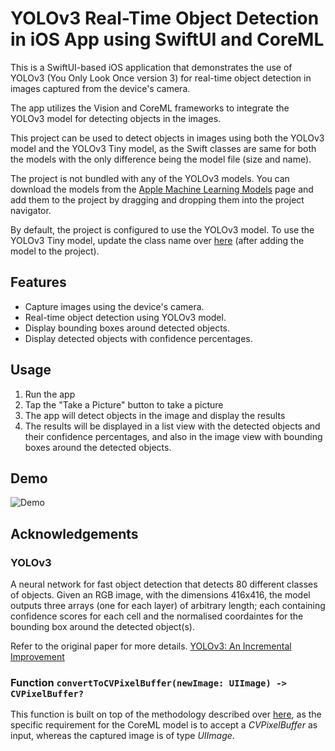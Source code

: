 # YOLOv3 Real-Time Object Detection in iOS App using SwiftUI and CoreML

This is a SwiftUI-based iOS application that demonstrates the use of YOLOv3 (You Only Look Once version 3) for real-time object detection in images captured from the device's camera.

The app utilizes the Vision and CoreML frameworks to integrate the YOLOv3 model for detecting objects in the images.

This project can be used to detect objects in images using both the YOLOv3 model and the YOLOv3 Tiny model, as the Swift classes are same for both the models with the only difference being the model file (size and name).

The project is not bundled with any of the YOLOv3 models. You can download the models from the [Apple Machine Learning Models](https://developer.apple.com/machine-learning/models/) page and add them to the project by dragging and dropping them into the project navigator. 

By default, the project is configured to use the YOLOv3 model.
To use the YOLOv3 Tiny model, update the class name over [here](https://github.com/ishaanbedi/YOLOv3Demo/blob/main/YOLOv3Demo/ContentView.swift#L18) (after adding the model to the project).



## Features

- Capture images using the device's camera.
- Real-time object detection using YOLOv3 model.
- Display bounding boxes around detected objects.
- Display detected objects with confidence percentages.

## Usage

1. Run the app
2. Tap the "Take a Picture" button to take a picture
3. The app will detect objects in the image and display the results
4. The results will be displayed in a list view with the detected objects and their confidence percentages, and also in the image view with bounding boxes around the detected objects.


## Demo

![Demo](https://res.cloudinary.com/dhfhotfqs/image/upload/v1700807434/Screenshot_2023-11-24_at_12.00.29_PM_nugwpr.png)

## Acknowledgements

### YOLOv3

A neural network for fast object detection that detects 80 different classes of objects. Given an RGB image, with the dimensions 416x416, the model outputs three arrays (one for each layer) of arbitrary length; each containing confidence scores for each cell and the normalised coordaintes for the bounding box around the detected object(s).

Refer to the original paper for more details. [YOLOv3: An Incremental Improvement](https://pjreddie.com/media/files/papers/YOLOv3.pdf)

### Function `convertToCVPixelBuffer(newImage: UIImage) -> CVPixelBuffer?` 

This function is built on top of the methodology described over [here](https://www.hackingwithswift.com/whats-new-in-ios-11), as the specific requirement for the CoreML model is to accept a *CVPixelBuffer* as input, whereas the captured image is of type *UIImage*.
